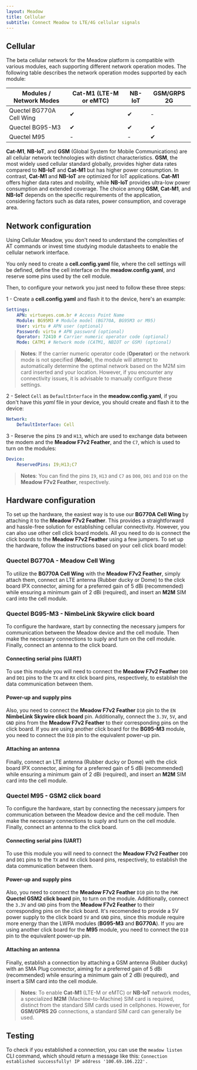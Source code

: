 ```yaml
---
layout: Meadow
title: Cellular
subtitle: Connect Meadow to LTE/4G cellular signals
---
```


##  Cellular

The beta cellular network for the Meadow platform is compatible with various modules, each supporting different network operation modes. The following table describes the network operation modes supported by each module:

| Modules / Network Modes   | Cat-M1 (LTE-M or eMTC) | NB-IoT | GSM/GRPS 2G |
|--------------------------|------------------------|--------|-------------|
| Quectel BG770A Cell Wing | ✔                  | ✔  | -        |
| Quectel BG95-M3          | ✔                  | ✔  | ✔       |
| Quectel M95              | -                   | -   | ✔       |


**Cat-M1**, **NB-IoT**, and **GSM** (Global System for Mobile Communications) are all cellular network technologies with distinct characteristics. **GSM**, the most widely used cellular standard globally, provides higher data rates compared to **NB-IoT** and **Cat-M1** but has higher power consumption. In contrast, **Cat-M1** and **NB-IoT** are optimized for IoT applications. **Cat-M1** offers higher data rates and mobility, while **NB-IoT** provides ultra-low power consumption and extended coverage. The choice among **GSM**, **Cat-M1**, and **NB-IoT** depends on the specific requirements of the application, considering factors such as data rates, power consumption, and coverage area.


## Network configuration

Using Cellular Meadow, you don't need to understand the complexities of AT commands or invest time studying module datasheets to enable the cellular network interface.

You only need to create a **cell.config.yaml** file, where the cell settings will be defined, define the cell interface on the **meadow.config.yaml**, and reserve some pins used by the cell module.

Then, to configure your network you just need to follow these three steps:

1 - Create a **cell.config.yaml** and flash it to the device, here's an example:

```yaml
Settings:
    APN: virtueyes.com.br # Access Point Name
    Module: BG95M3 # Module model (BG770A, BG95M3 or M95)
    User: virtu # APN user (optional)
    Password: virtu # APN password (optional)
    Operator: 72410 # Carrier numeric operator code (optional)
    Mode: CATM1 # Network mode (CATM1, NBIOT or GSM) (optional)
```

> **Notes**: If the carrier numeric operator code (**Operator**) or the network mode is not specified (**Mode**), the module will attempt to automatically determine the optimal network based on the M2M sim card inserted and your location. However, if you encounter any connectivity issues, it is advisable to manually configure these settings.

2 - Select `Cell` as `DefaultInterface` in the **meadow.config.yaml**, if you don't have this *yaml* file in your device, you should create and flash it to the device:

```yaml
Network:
    DefaultInterface: Cell
```

3 - Reserve the pins `I9` and `H13`, which are used to exchange data between the modem and the **Meadow F7v2 Feather**, and the `C7`, which is used to turn on the modules:

```yaml
Device:
    ReservedPins: I9;H13;C7
```

> **Notes**: You can find the pins `I9`, `H13` and `C7` as `D00`, `D01` and `D10` on the **Meadow F7v2 Feather**, respectively.

## Hardware configuration

To set up the hardware, the easiest way is to use our **BG770A Cell Wing** by attaching it to the **Meadow F7v2 Feather**. This provides a straightforward and hassle-free solution for establishing cellular connectivity. However, you can also use other cell click board models. All you need to do is connect the click boards to the **Meadow F7v2 Feather** using a few jumpers. To set up the hardware, follow the instructions based on your cell click board model:

### Quectel BG770A - Meadow Cell Wing
To utilize the **BG770A Cell Wing** with the **Meadow F7v2 Feather**, simply attach them, connect an LTE antenna (Rubber ducky or Dome) to the click board IPX connector, aiming for a preferred gain of 5 dBi (recommended) while ensuring a minimum gain of 2 dBi (required), and insert an **M2M** SIM card into the cell module.

### Quectel BG95-M3 - NimbeLink Skywire click board
To configure the hardware, start by connecting the necessary jumpers for communication between the Meadow device and the cell module. Then make the necessary connections to suply and turn on the cell module. Finally, connect an antenna to the click board.

#### Connecting serial pins (UART)
To use this module you will need to connect the **Meadow F7v2 Feather** `D00` and `D01` pins to the `TX` and `RX` click board pins, respectively, to establish the data communication between them.

#### Power-up and supply pins
Also, you need to connect the **Meadow F7v2 Feather** `D10` pin to the `EN` **NimbeLink Skywire click board** pin. Additionally, connect the `3.3V`, `5V`, and `GND` pins from the **Meadow F7v2 Feather** to their corresponding pins on the click board.  If you are using another click board for the **BG95-M3** module, you need to connect the `D10` pin to the equivalent power-up pin.

#### Attaching an antenna
Finally, connect an LTE antenna (Rubber ducky or Dome) with the click board IPX connector, aiming for a preferred gain of 5 dBi (recommended) while ensuring a minimum gain of 2 dBi (required), and insert an **M2M** SIM card into the cell module.

### Quectel M95 - GSM2 click board
To configure the hardware, start by connecting the necessary jumpers for communication between the Meadow device and the cell module. Then make the necessary connections to suply and turn on the cell module. Finally, connect an antenna to the click board.

#### Connecting serial pins (UART)
To use this module you will need to connect the **Meadow F7v2 Feather** `D00` and `D01` pins to the `TX` and `RX` click board pins, respectively, to establish the data communication between them.

#### Power-up and supply pins
Also, you need to connect the **Meadow F7v2 Feather** `D10` pin to the `PWK` **Quectel GSM2 click board** pin, to turn on the module. Additionally, connect the `3.3V` and `GND` pins from the **Meadow F7v2 Feather** to their corresponding pins on the click board. It's recomended to provide a 5V power supply to the click board `5V` and `GND` pins, since this module require more energy than the LWPA modules (**BG95-M3** and **BG770A**). If you are using another click board for the **M95** module, you need to connect the `D10` pin to the equivalent power-up pin.

#### Attaching an antenna
Finally, establish a connection by attaching a GSM antenna (Rubber ducky) with an SMA Plug connector, aiming for a preferred gain of 5 dBi (recommended) while ensuring a minimum gain of 2 dBi (required), and insert a SIM card into the cell module.

> **Notes**: To enable **Cat-M1** (LTE-M or eMTC) or **NB-IoT** network modes, a specialized **M2M** (Machine-to-Machine) SIM card is required, distinct from the standard SIM cards used in cellphones. However, for **GSM/GPRS 2G** connections, a standard SIM card can generally be used.

## Testing

To check if you established a connection, you can use the `meadow listen` CLI command, which should return a message like this:
`Connection established successfully! IP address '100.69.106.222'.`

